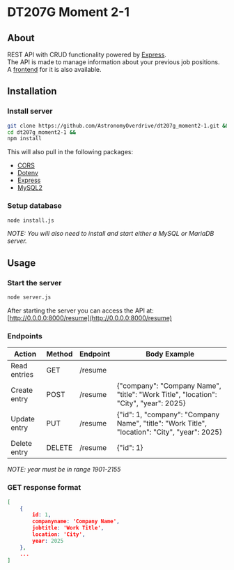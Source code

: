# DT207G Moment 2-1
## About
REST API with CRUD functionality powered by [Express](https://www.npmjs.com/package/express).<br>
The API is made to manage information about your previous job positions.<br>
A [frontend](https://github.com/AstronomyOverdrive/dt207g_moment2-2) for it is also available.
## Installation
### Install server
```sh
git clone https://github.com/AstronomyOverdrive/dt207g_moment2-1.git &&
cd dt207g_moment2-1 &&
npm install
```
This will also pull in the following packages:
- [CORS](https://www.npmjs.com/package/cors)
- [Dotenv](https://www.npmjs.com/package/dotenv)
- [Express](https://www.npmjs.com/package/express)
- [MySQL2](https://www.npmjs.com/package/mysql2)

### Setup database
```sh
node install.js
```
*NOTE: You will also need to install and start either a MySQL or MariaDB server.*

## Usage
### Start the server
```sh
node server.js
```
After starting the server you can access the API at: [http://0.0.0.0:8000/resume](http://0.0.0.0:8000/resume)
### Endpoints
|Action       |Method |Endpoint |Body Example |
|-------------|-------|---------|-|
|Read entries |GET    |/resume  | |
|Create entry |POST   |/resume  |{"company": "Company Name", "title": "Work Title", "location": "City", "year": 2025} |
|Update entry |PUT    |/resume  |{"id": 1, "company": "Company Name", "title": "Work Title", "location": "City", "year": 2025} |
|Delete entry |DELETE |/resume  |{"id": 1} |
*NOTE: year must be in range 1901-2155*
### GET response format
```json
[
	{
		id: 1,
		companyname: 'Company Name',
		jobtitle: 'Work Title',
		location: 'City',
		year: 2025
	},
	...
]
```
